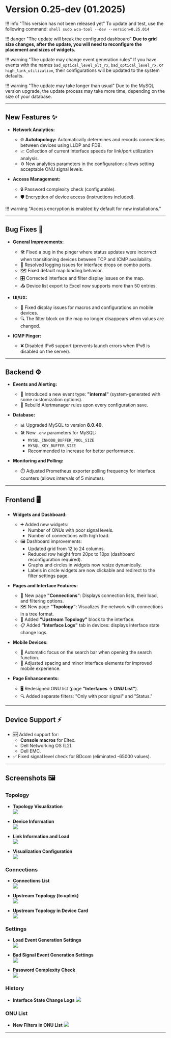 # Version 0.25-dev (01.2025)

!!! info "This version has not been released yet"
    To update and test, use the following command:
    ```shell
    sudo wca-tool --dev --version=0.25.014
    ```

!!! danger "The update will break the configured dashboard"
    **Due to grid size changes, after the update, you will need to reconfigure the placement and sizes of widgets.**

!!! warning "The update may change event generation rules"
    If you have events with the names `bad_optical_level_olt_rx`, `bad_optical_level_rx`, or `high_link_utilization`, their configurations will be updated to the system defaults.

!!! warning "The update may take longer than usual"
    Due to the MySQL version upgrade, the update process may take more time, depending on the size of your database.

---

## **New Features** ✨
- **Network Analytics:**
    - 🌐 **Autotopology:** Automatically determines and records connections between devices using LLDP and FDB.
    - 📈 Collection of current interface speeds for link/port utilization analysis.
    - ⚙️ New analytics parameters in the configuration: allows setting acceptable ONU signal levels.

- **Access Management:**
    - 🔒 Password complexity check (configurable).
    - 🛡️ Encryption of device access (instructions included).  

!!! warning "Access encryption is enabled by default for new installations."

---

## **Bug Fixes** 🐛
- **General Improvements:**
    - 🛠️ Fixed a bug in the pinger where status updates were incorrect when transitioning devices between TCP and ICMP availability.
    - 📝 Resolved logging issues for interface drops on combo ports.
    - 🗺️ Fixed default map loading behavior.
    - 🎛️ Corrected interface and filter display issues on the map.
    - 📤 Device list export to Excel now supports more than 50 entries.

- **UI/UX:**
    - 📱 Fixed display issues for macros and configurations on mobile devices.
    - 🔍 The filter block on the map no longer disappears when values are changed.

- **ICMP Pinger:**
    - ❌ Disabled IPv6 support (prevents launch errors when IPv6 is disabled on the server).

---

## **Backend** ⚙️
- **Events and Alerting:**
    - 🛑 Introduced a new event type: **"internal"** (system-generated with some customization options).
    - 🔄 Rebuild Alertmanager rules upon every configuration save.

- **Database:**
    - 📊 Upgraded MySQL to version **8.0.40**.
    - 🛠️ New `.env` parameters for MySQL:
        - `MYSQL_INNODB_BUFFER_POOL_SIZE`
        - `MYSQL_KEY_BUFFER_SIZE`
        - Recommended to increase for better performance.

- **Monitoring and Polling:**
    - ⏱️ Adjusted Prometheus exporter polling frequency for interface counters (allows intervals of 5 minutes).

---

## **Frontend** 🖥️
- **Widgets and Dashboard:**
    - ➕ Added new widgets:
        - Number of ONUs with poor signal levels.
        - Number of connections with high load.
    - 🖼️ Dashboard improvements:
        - Updated grid from 12 to 24 columns.
        - Reduced row height from 20px to 10px (dashboard reconfiguration required).
        - Graphs and circles in widgets now resize dynamically.
        - Labels in circle widgets are now clickable and redirect to the filter settings page.

- **Pages and Interface Features:**
    - 📜 New page **"Connections"**: Displays connection lists, their load, and filtering options.
    - 🗺️ New page **"Topology"**: Visualizes the network with connections in a tree format.
    - 🔄 Added **"Upstream Topology"** block to the interface.
    - 📋 Added **"Interface Logs"** tab in devices: displays interface state change logs.

- **Mobile Devices:**
    - 📱 Automatic focus on the search bar when opening the search function.
    - 🧹 Adjusted spacing and minor interface elements for improved mobile experience.

- **Page Enhancements:**
    - 🖥️ Redesigned ONU list (page **"Interfaces → ONU List"**).
    - 🔍 Added separate filters: "Only with poor signal" and "Status."

---

## **Device Support** ⚡
- 🆕 Added support for:
    - **Console macros** for Eltex.
    - Dell Networking OS (L2).
    - Dell EMC.
- ✅ Fixed signal level check for BDcom (eliminated -65000 values).

---

## **Screenshots** 🖼️
### Topology
* **Topology Visualization**       
  ![](./../assets/0_25/topology_tree.png)

* **Device Information**       
  ![](./../assets/0_25/topology_device_information.png)

* **Link Information and Load**     
  ![](./../assets/0_25/topology_link_loading.png)

* **Visualization Configuration**     
  ![](./../assets/0_25/topology_configuration.png)

### Connections
* **Connections List**    
  ![](./../assets/0_25/links_list.png)

* **Upstream Topology (to uplink)**    
  ![](./../assets/0_25/upward_topology.png)

* **Upstream Topology in Device Card**    
  ![](./../assets/0_25/upward_topology_card.png)

### Settings

* **Load Event Generation Settings**    
  ![](./../assets/0_25/settings_utilization.png)

* **Bad Signal Event Generation Settings**    
  ![](./../assets/0_25/settings_bad_signal.png)

* **Password Complexity Check**    
  ![](./../assets/0_25/strong_password_check.png)

### History
* **Interface State Change Logs**
  ![](./../assets/0_25/history_log.png)


### ONU List
* **New Filters in ONU List**
  ![](./../assets/0_25/ont_list_new_filters.png)

---

